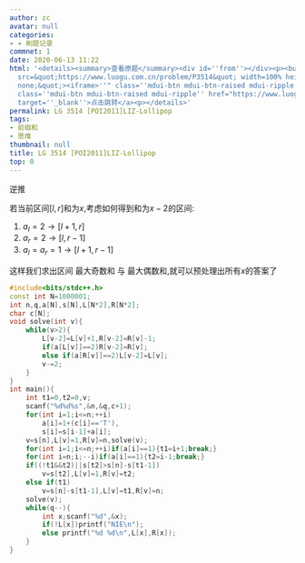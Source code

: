 ```yaml
---
author: zc
avatar: null
categories:
- - 刷题记录
commnet: 1
date: 2020-06-13 11:22
html: '<details><summary>查看原题</summary><div id=''from''></div><p><button onclick="document.getElementById(''from'').innerHTML=''<iframe
  src=&quot;https://www.luogu.com.cn/problem/P3514&quot; width=100% height=800px style=&quot;border:
  none;&quot;><iframe>''" class=''mdui-btn mdui-btn-raised mdui-ripple''>点击加载</button><a
  class=''mdui-btn mdui-btn-raised mdui-ripple'' href="https://www.luogu.com.cn/problem/P3514"
  target=''_blank''>点击跳转</a><p></details>'
permalink: LG 3514 [POI2011]LIZ-Lollipop
tags:
- 前缀和
- 思维
thumbnail: null
title: LG 3514 [POI2011]LIZ-Lollipop
top: 0
---
```

逆推

若当前区间$[l,r]$和为$x$,考虑如何得到和为$x-2$的区间:

1. $a_l=2 \rightarrow [l+1,r]$
2. $a_r=2 \rightarrow [l,r-1]$
3. $a_l=a_r=1 \rightarrow [l+1,r-1]$

这样我们求出区间 最大奇数和 与 最大偶数和,就可以预处理出所有$x$的答案了
```cpp
#include<bits/stdc++.h>
const int N=1000001;
int n,q,a[N],s[N],L[N*2],R[N*2];
char c[N];
void solve(int v){
    while(v>2){
        L[v-2]=L[v]+1,R[v-2]=R[v]-1;
        if(a[L[v]]==2)R[v-2]=R[v];
        else if(a[R[v]]==2)L[v-2]=L[v];
        v-=2;
    }
}
int main(){
    int t1=0,t2=0,v;
    scanf("%d%d%s",&n,&q,c+1);
    for(int i=1;i<=n;++i)
        a[i]=1+(c[i]=='T'),
        s[i]=s[i-1]+a[i];
    v=s[n],L[v]=1,R[v]=n,solve(v);
    for(int i=1;i<=n;++i)if(a[i]==1){t1=i+1;break;}
    for(int i=n;i;--i)if(a[i]==1){t2=i-1;break;}
    if((!t1&&t2)||s[t2]>s[n]-s[t1-1])
        v=s[t2],L[v]=1,R[v]=t2;
    else if(t1)
        v=s[n]-s[t1-1],L[v]=t1,R[v]=n;
    solve(v);
    while(q--){
        int x;scanf("%d",&x);
        if(!L[x])printf("NIE\n");
        else printf("%d %d\n",L[x],R[x]);
    }
}
```
